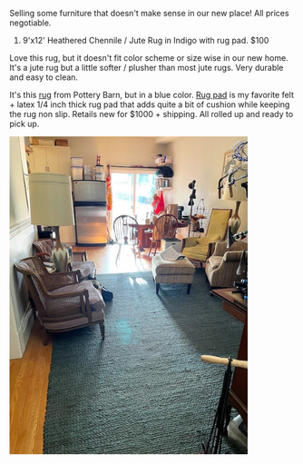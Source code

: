 Selling some furniture that doesn't make sense in our new place! All prices negotiable.

1. 9'x12' Heathered Chennile / Jute Rug in Indigo with rug pad. $100

Love this rug, but it doesn't fit color scheme or size wise in our new home. It's a jute rug but a little softer / plusher than most jute rugs. Very durable and easy to clean.

It's this [rug](https://www.potterybarn.com/products/heathered-chenille-jute-rug-natural/) from Pottery Barn, but in a blue color. [Rug pad](https://www.amazon.com/gp/product/B007T58QPA/ref=ppx_yo_dt_b_search_asin_title?ie=UTF8&psc=1) is my favorite felt + latex 1/4 inch thick rug pad that adds quite a bit of cushion while keeping the rug non slip. Retails new for $1000 + shipping. All rolled up and ready to pick up.

<img src="https://github.com/mookerzhou/house-stuff/blob/main/IMG_7711.jpeg" width="420">

